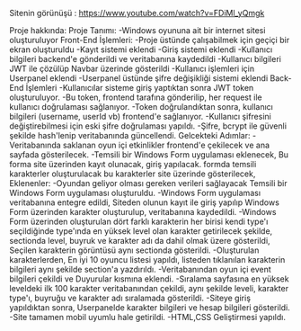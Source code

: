 Sitenin görünüşü : https://www.youtube.com/watch?v=FDiMl_yQmgk

Proje hakkında:
Proje Tanımı: 
-Windows oyununa ait bir internet sitesi oluşturuluyor
Front-End İşlemleri:
-Proje üstünde çalışabilmek için geçiçi bir ekran oluşturuldu
-Kayıt sistemi eklendi
-Giriş sistemi eklendi
-Kullanıcı bilgileri backend'e gönderildi ve veritabanına kaydedildi
-Kullanıcı bilgileri JWT ile çözülüp Navbar üzerinde gösterildi
-Kullanıcı işlemleri için Userpanel eklendi
-Userpanel üstünde şifre değişikliği sistemi eklendi
Back-End İşlemleri
-Kullanıcılar sisteme giriş yaptıktan sonra JWT token oluşturuluyor.
-Bu token, frontend tarafına gönderilip, her request ile kullanıcı doğrulaması sağlanıyor.
-Token doğrulandıktan sonra, kullanıcı bilgileri (username, userId vb) frontend'e sağlanıyor.
-Kullanıcı şifresini değiştirebilmesi için eski şifre doğrulaması yapıldı.
-Şifre, bcrypt ile güvenli şekilde hash'lenip veritabanında güncellendi.
Gelcekteki Adımlar: 
-Veritabanında saklanan oyun içi etkinlikler frontend'e çekilecek ve ana sayfada gösterilecek.
-Temsili bir Windows Form uygulaması eklenecek, Bu forma site üzerinden kayıt olunacak, giriş yapılacak. formda temsili karakterler oluşturulacak bu karakterler site üzerinde gösterilecek,
Eklenenler: 
 -Oyundan geliyor olması gereken verileri sağlayacak Temsili bir Windows Form uygulaması oluşturuldu.
 -Windows Form uygulaması veritabanına entegre edildi, Siteden olunun kayıt ile giriş yapılıp Windows Form üzerinden karakter oluşturulup, veritabanına kaydedildi.
 -Windows Form üzerinden oluşturulan dört farklı karakterin her birisi kendi type'ı seçildiğinde type'ında en yüksek level olan karakter getirilecek şekilde, sectionda level, buyruk ve karakter adı da dahil olmak üzere gösterildi, Seçilen karakterin görüntüsü aynı sectionda gösterildi.
 -Oluşturulan karakterlerden, En iyi 10 oyuncu listesi yapıldı, listeden tıklanılan karakterin bilgileri aynı şekilde section'a yazdırıldı.
 -Veritabanından oyun içi event bilgileri çekildi ve Duyurular kısmına eklendi.
 -Sıralama sayfasına en yüksek leveldeki ilk 100 karakter veritabanından çekildi, aynı şekilde leveli, karakter type'ı, buyruğu ve karakter adı sıralamada gösterildi.
 -Siteye giriş yapıldıktan sonra, Userpanelde karakter bilgileri ve hesap bilgileri gösterildi.
 -Site tamamen mobil uyumlu hale getirildi.
 -HTML,CSS Geliştirmesi yapıldı.
